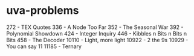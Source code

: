 # uva-problems
272 - TEX Quotes
336 - A Node Too Far
352 - The Seasonal War
392 - Polynomial Showdown
424 - Integer Inquiry
446 - Kibbles n Bits n Bits n Bits
458 - The Decoder
10110 - Light, more light
10922 - 2 the 9s
10929 - You can say 11
11185 - Ternary